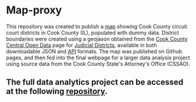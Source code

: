 # Map-proxy

This repository was created to publish a [map](https://patelpurvip.github.io/map-proxy/) showing Cook County circuit court districts in Cook County (IL), populated with dummy data.  District boundaries were created using a geojason obtained from the [Cook County Central Open Data](https://hub-cookcountyil.opendata.arcgis.com/pages/boundary-open-data) page for [Judicial Districts](https://hub-cookcountyil.opendata.arcgis.com/datasets/bbd5a8e81ea64fafb496b106c5723ceb_5), available in both downloadable JSON and [API](https://gis12.cookcountyil.gov/arcgis/rest/services/politicalBoundary/MapServer/5/query?where=1%3D1&outFields=*&outSR=4326&f=json) formats.  The map was published on Github pages, and then fed into the final webpage for a larger data analysis project using source data from the Cook County State's Attorney's Office (CSSAO).  

## The full data analytics project can be accessed at the following [repository](https://github.com/cckuqui/CCSAO-Sentencing).
